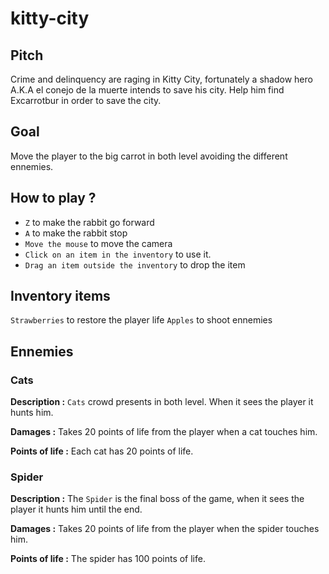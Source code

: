 # kitty-city
## Pitch
Crime and delinquency are raging in Kitty City, fortunately a shadow hero A.K.A el conejo de la muerte intends to save his city.
Help him find Excarrotbur in order to save the city.

## Goal
Move the player to the big carrot in both level avoiding the different ennemies.

## How to play ?
- `Z` to make the rabbit go forward
- `A` to make the rabbit stop
- `Move the mouse` to move the camera
- `Click on an item in the inventory` to use it.
- `Drag an item outside the inventory` to drop the item

## Inventory items
`Strawberries` to restore the player life
`Apples` to shoot ennemies

## Ennemies
### Cats
**Description :**
`Cats` crowd presents in both level. When it sees the player it hunts him.
<br/>


**Damages :**
Takes 20 points of life from the player when a cat touches him.
<br/>

**Points of life :**
Each cat has 20 points of life.
<br/>

### Spider
**Description :**
The `Spider` is the final boss of the game, when it sees the player it hunts him until the end.
<br/>

**Damages :**
Takes 20 points of life from the player when the spider touches him.
<br/>

**Points of life :**
The spider has 100 points of life.